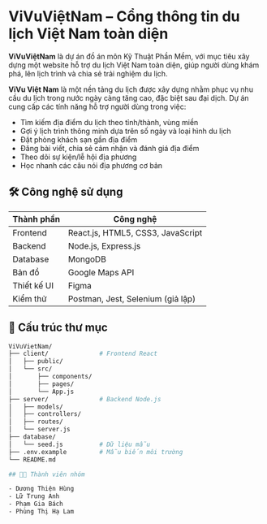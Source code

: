 # ViVuViệtNam – Cổng thông tin du lịch Việt Nam toàn diện

**ViVuViệtNam** là dự án đồ án môn Kỹ Thuật Phần Mềm, với mục tiêu xây dựng một website hỗ trợ du lịch Việt Nam toàn diện, giúp người dùng khám phá, lên lịch trình và chia sẻ trải nghiệm du lịch.

**ViVu Việt Nam** là một nền tảng du lịch được xây dựng nhằm phục vụ nhu cầu du lịch trong nước ngày càng tăng cao, đặc biệt sau đại dịch. Dự án cung cấp các tính năng hỗ trợ người dùng trong việc:

- Tìm kiếm địa điểm du lịch theo tỉnh/thành, vùng miền
- Gợi ý lịch trình thông minh dựa trên số ngày và loại hình du lịch
- Đặt phòng khách sạn gần địa điểm
- Đăng bài viết, chia sẻ cảm nhận và đánh giá địa điểm
- Theo dõi sự kiện/lễ hội địa phương
- Học nhanh các câu nói địa phương cơ bản

## 🛠️ Công nghệ sử dụng

| Thành phần | Công nghệ                         |
|------------|-----------------------------------|
| Frontend   | React.js, HTML5, CSS3, JavaScript |
| Backend    | Node.js, Express.js               |
| Database   | MongoDB                           |
| Bản đồ     | Google Maps API                   |
| Thiết kế UI| Figma                             |
| Kiểm thử   | Postman, Jest, Selenium (giả lập) |

## 📂 Cấu trúc thư mục

```bash
ViVuVietNam/
├── client/              # Frontend React
│   ├── public/
│   └── src/
│       ├── components/
│       ├── pages/
│       └── App.js
├── server/              # Backend Node.js
│   ├── models/
│   ├── controllers/
│   ├── routes/
│   └── server.js
├── database/
│   └── seed.js          # Dữ liệu mẫu
├── .env.example         # Mẫu biến môi trường
└── README.md

## 👨‍💻 Thành viên nhóm

- Dương Thiện Hùng
- Lữ Trung Anh
- Phạm Gia Bách
- Phùng Thị Hạ Lam
